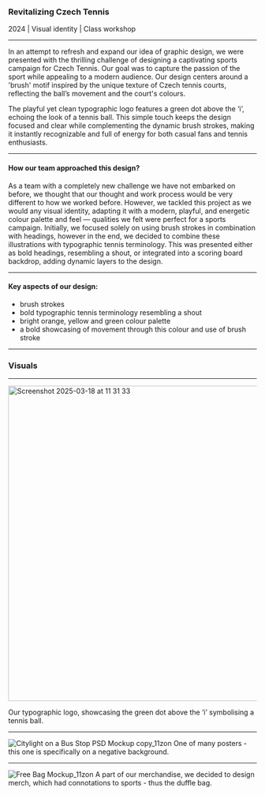 ### Revitalizing Czech Tennis

2024 | Visual identity | Class workshop

---

In an attempt to refresh and expand our idea of graphic design, we were presented with the thrilling challenge of designing a captivating sports campaign for Czech Tennis. Our goal was to capture the passion of the sport while appealing to a modern audience. Our design centers around a 'brush' motif inspired by the unique texture of Czech tennis courts, reflecting the ball’s movement and the court's colours.

The playful yet clean typographic logo features a green dot above the ‘i’, echoing the look of a tennis ball. This simple touch keeps the design focused and clear while complementing the dynamic brush strokes, making it instantly recognizable and full of energy for both casual fans and tennis enthusiasts.

---

#### How our team approached this design? 

As a team with a completely new challenge we have not embarked on before, we thought that our thought and work process would be very different to how we worked before. However, we tackled this project as we would any visual identity, adapting it with a modern, playful, and energetic colour palette and feel — qualities we felt were perfect for a sports campaign. Initially, we focused solely on using brush strokes in combination with headings, however in the end, we decided to combine these illustrations with typographic tennis terminology. This was presented either as bold headings, resembling a shout, or integrated into a scoring board backdrop, adding dynamic layers to the design.

---

#### Key aspects of our design: 

- brush strokes
- bold typographic tennis terminology resembling a shout
- bright orange, yellow and green colour palette
- a bold showcasing of movement through this colour and use of brush stroke

---

### Visuals

---

<img width="639" alt="Screenshot 2025-03-18 at 11 31 33" src="https://github.com/user-attachments/assets/85cf9369-9ffd-498c-a2c1-f280e69def78" />

Our typographic logo, showcasing the green dot above the ‘i’ symbolising a tennis ball.

---

![Citylight on a Bus Stop PSD Mockup copy_11zon](https://github.com/user-attachments/assets/b737d1e3-1781-4fe8-923b-fb26ff4839bc)
One of many posters - this one is specifically on a negative background. 

---

![Free Bag Mockup_11zon](https://github.com/user-attachments/assets/e4cac727-9155-4d45-994a-0d0f8cd14f6f)
A part of our merchandise, we decided to design merch, which had connotations to sports - thus the duffle bag. 
